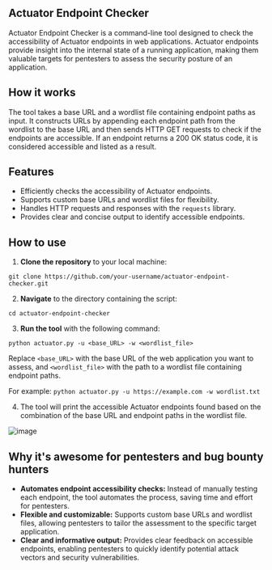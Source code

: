 ## Actuator Endpoint Checker
Actuator Endpoint Checker is a command-line tool designed to check the accessibility of Actuator endpoints in web applications. Actuator endpoints provide insight into the internal state of a running application, making them valuable targets for pentesters to assess the security posture of an application.

## How it works
The tool takes a base URL and a wordlist file containing endpoint paths as input. It constructs URLs by appending each endpoint path from the wordlist to the base URL and then sends HTTP GET requests to check if the endpoints are accessible. If an endpoint returns a 200 OK status code, it is considered accessible and listed as a result.

## Features
- Efficiently checks the accessibility of Actuator endpoints.
- Supports custom base URLs and wordlist files for flexibility.
- Handles HTTP requests and responses with the `requests` library.
- Provides clear and concise output to identify accessible endpoints.

## How to use
1. **Clone the repository** to your local machine:

`git clone https://github.com/your-username/actuator-endpoint-checker.git`

2. **Navigate** to the directory containing the script:

`cd actuator-endpoint-checker`

3. **Run the tool** with the following command:

`python actuator.py -u <base_URL> -w <wordlist_file>`

Replace `<base_URL>` with the base URL of the web application you want to assess, and `<wordlist_file>` with the path to a wordlist file containing endpoint paths. 

For example:
`python actuator.py -u https://example.com -w wordlist.txt`

4. The tool will print the accessible Actuator endpoints found based on the combination of the base URL and endpoint paths in the wordlist file.
   
![image](https://github.com/MrLups/ActuatorEndpointChecker/assets/83069165/282bbf24-234b-45f5-9947-36edfc89a0e7)


## Why it's awesome for pentesters and bug bounty hunters
- **Automates endpoint accessibility checks:** Instead of manually testing each endpoint, the tool automates the process, saving time and effort for pentesters.
- **Flexible and customizable:** Supports custom base URLs and wordlist files, allowing pentesters to tailor the assessment to the specific target application.
- **Clear and informative output:** Provides clear feedback on accessible endpoints, enabling pentesters to quickly identify potential attack vectors and security vulnerabilities.

